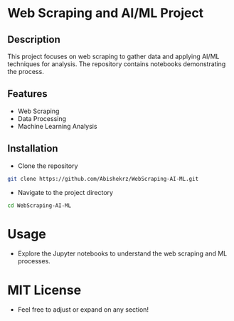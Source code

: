 # Web Scraping and AI/ML Project

## Description
This project focuses on web scraping to gather data and applying AI/ML techniques for analysis. The repository contains notebooks demonstrating the process.

## Features
- Web Scraping
- Data Processing
- Machine Learning Analysis

## Installation
- Clone the repository
```bash
git clone https://github.com/Abishekrz/WebScraping-AI-ML.git
```
- Navigate to the project directory
```bash
cd WebScraping-AI-ML
```
# Usage
- Explore the Jupyter notebooks to understand the web scraping and ML processes.

# MIT License
- Feel free to adjust or expand on any section!
